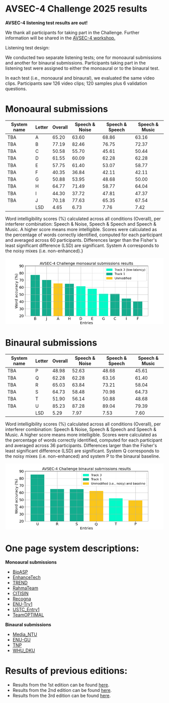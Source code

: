 # AVSEC-4 Challenge 2025 results

**AVSEC-4 listening test results are out!**

We thank all participants for taking part in the Challenge.
Further information will be shared in the [AVSEC-4 workshop.](getting-started/avsec4-workshop.md)

Listening test design:

We conducted two separate listening tests; one for monoaural submissions and another for binaural submissions. 
Participants taking part in the listening test were assigned to either the monoaural or to the binaural test. 

In each test (i.e., monoaural and binaural), we evaluated the same video clips. Participants saw 126 video clips; 120 samples plus 6 validation questions.

# Monoaural submissions


| System name | Letter | **Overall** | **Speech & Noise** | **Speech & Speech** | **Speech & Music** |
|-------------|--------|-------------|--------------------|---------------------|--------------------|
| TBA         | A      | 65.20       | 63.60              | 68.86               | 63.16              |     
| TBA         | B      | 77.19       | 82.46              | 76.75               | 72.37              |       
| TBA         | C      | 50.58       | 55.70              | 45.61               | 50.44              |       
| TBA         | D      | 61.55       | 60.09              | 62.28               | 62.28              |                                              
| TBA         | E      | 57.75       | 61.40              | 53.07               | 58.77              |                       
| TBA         | F      | 40.35       | 36.84              | 42.11               | 42.11              |                     
| TBA         | G      | 50.88       | 53.95              | 48.68               | 50.00              |                           
| TBA         | H      | 64.77       | 71.49              | 58.77               | 64.04              |                            
| TBA         | I      | 44.30       | 37.72              | 47.81               | 47.37              |                            
| TBA         | J      | 70.18       | 77.63              | 65.35               | 67.54              |                            
|             | LSD    | 4.65        | 6.73               | 7.76                | 7.42               |  

Word intelligibility scores (%) calculated across all conditions (Overall), per interferer combination: Speech & Noise, Speech & Speech and Speech & Music. A higher score means more intelligible. 
Scores were calculated as the percentage of words correctly identified, computed for each participant and averaged across 60 participants. Differences larger than the Fisher's least significant difference (LSD) are significant. System A corresponds to the noisy mixes (i.e.  non-enhanced).}

<p align="center">
  <img src="Figures/AVSEC4_monoaural_entries_barplot_letters.png" alt="diagram" width="700"/>
</p>


# Binaural submissions
| System name | Letter | **Overall** | **Speech & Noise** | **Speech & Speech** | **Speech & Music** |
|-------------|--------|-------------|--------------------|---------------------|--------------------|
| TBA         | P      | 48.98       | 52.63              | 48.68               | 45.61              |     
| TBA         | Q      | 62.28       | 62.28              | 63.16               | 61.40              |       
| TBA         | R      | 65.03       | 63.84              | 73.21               | 58.04              |       
| TBA         | S      | 64.73       | 58.48              | 70.98               | 64.73              |                                              
| TBA         | T      | 51.90       | 56.14              | 50.88               | 48.68              |                       
| TBA         | U      | 85.23       | 87.28              | 89.04               | 79.39              |                     
|             | LSD    | 5.29        | 7.97               | 7.53                | 7.60               |  

Word intelligibility scores (%) calculated across all conditions (Overall), per interferer combination: Speech & Noise, Speech & Speech and Speech & Music. A higher score means more intelligible. 
Scores were calculated as the percentage of words correctly identified, computed for each participant and averaged across 36 participants. Differences larger than the Fisher's least significant difference (LSD) are significant. System Q corresponds to the noisy mixes (i.e. non-enhanced) and system P to the binaural baseline.

<p align="center">
  <img src="Figures/AVSEC4_binaural_entries_barplot_letters.png" alt="diagram" width="700"/>
</p>


# One page system descriptions:  

**Monoaural submissions**
- [BioASP](https://challenge.cogmhear.org/submissions/avsec4_2025/Bio-ASP.pdf)
- [EnhanceTech](https://challenge.cogmhear.org/submissions/avsec4_2025/EnhanceTech.pdf)
- [TREND](https://challenge.cogmhear.org/submissions/avsec4_2025/TREND.pdf)
- [RahmaTeam](https://challenge.cogmhear.org/submissions/avsec4_2025/RahmaTeam.pdf)
- [CITISIN](https://challenge.cogmhear.org/submissions/avsec4_2025/CITISIN.pdf)
- [Recogna](https://challenge.cogmhear.org/submissions/avsec4_2025/Recogna.pdf)
- [ENU-Try1](https://challenge.cogmhear.org/submissions/avsec4_2025/ENU-TRY1.pdf)
- [USTC_Entry1](https://challenge.cogmhear.org/submissions/avsec4_2025/USTC_Entry1.pdf)
- [TeamOPTIMAL](https://challenge.cogmhear.org/submissions/avsec4_2025/TeamOPTIMAL.pdf)

**Binaural submissions**
- [Media_NTU](https://challenge.cogmhear.org/submissions/avsec4_2025/Media_NTU.pdf)
- [ENU-GU](https://challenge.cogmhear.org/submissions/avsec4_2025/ENU-GU.pdf)
- [TNP](https://challenge.cogmhear.org/submissions/avsec4_2025/TNP.pdf)
- [WHU_DKU](https://challenge.cogmhear.org/submissions/avsec4_2025/WHU_DKU.pdf)



[//]: # ()
[//]: # (|             |        |             |                    |                     |                      |)

[//]: # (|-------------|--------|-------------|--------------------|---------------------|----------------------|)

[//]: # (| System name | Letter | **Overall** | **Speech & Noise** | **Speech & Speech** | **Speech and Music** | )

[//]: # (| TBA         | A      | 65.20       | 63.60              | 68.86               | 63.16                |     )

[//]: # (| TBA         | B      | 77.19       | 82.46              | 76.75               | 72.37                |       )

[//]: # (| TBA         | C      | 50.58       | 55.70              | 45.61               | 50.44                |       )

[//]: # (| TBA         | D      | 61.55       | 60.09              | 62.28               | 62.28                |                                              )

[//]: # (| TBA         | E      | 57.75       | 61.40              | 53.07               | 58.77                |                       )

[//]: # (| TBA         | F      | 40.35       | 36.84              | 42.11               | 42.11                |                     )

[//]: # (| TBA         | G      | 50.88       | 53.95              | 48.68               | 50.00                |                           )

[//]: # (| TBA         | H      | 64.77       | 71.49              | 58.77               | 64.04                |                            )

[//]: # (| TBA         | I      | 44.30       | 37.72              | 47.81               | 47.37                |                            )

[//]: # (| TBA         | J      | 70.18       | 77.63              | 65.35               | 67.54                |                            )

[//]: # (|             | LSD    | 4.65        | 6.73               | 7.76                | 7.42                 |                 )

# Results of previous editions: 

- Results from the 1st edition can be found [here](/avsec1/results.md).
- Results from the 2nd edition can be found [here](/avsec2/results.md). 
- Results from the 3rd edition can be found [here](/avsec3/results.md).
